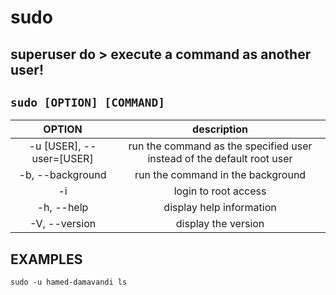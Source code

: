 # sudo 

**superuser do** > execute a command as another user!
---

` sudo [OPTION] [COMMAND] `
---

| **OPTION** | description |
|:---:|:---:|
| -u [USER], --user=[USER] | run the command as the specified user instead of the default root user |
| -b, --background | run the command in the background |
| -i | login to root access |
| -h, --help | display help information |
| -V, --version | display the version |

## EXAMPLES
` sudo -u hamed-damavandi ls `